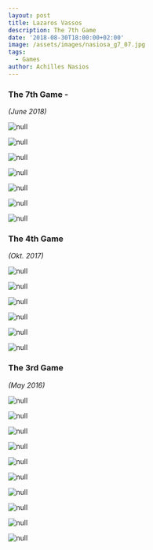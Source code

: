 ```yaml
---
layout: post
title: Lazaros Vassos
description: The 7th Game
date: '2018-08-30T18:00:00+02:00'
image: /assets/images/nasiosa_g7_07.jpg
tags:
  - Games
author: Achilles Nasios
---
```

### The 7th Game -

_(June 2018)_

![null](/assets/images/vassos_g7_01.jpg)

![null](/assets/images/vassos_g7_02.jpg)

![null](/assets/images/vassos_g7_03.jpg)

![null](/assets/images/vassos_g7_04.jpg)

![null](/assets/images/vassos_g7_05.jpg)

![null](/assets/images/vassos_g7_06.jpg)

![null](/assets/images/vassos_g7_07.jpg)



### The 4th Game

_(Okt. 2017)_

![null](/assets/images/vassos_g4_present.jpg#full)

![null](/assets/images/vassos_g4_01.jpg)

![null](/assets/images/vassos_g4_02.jpg)

![null](/assets/images/vassos_g4_03.jpg)

![null](/assets/images/vassos_g4_04.jpg)

![null](/assets/images/vassos_g4_05.jpg)



### The 3rd Game

_(May 2016)_

![null](/assets/images/vassos_g7_present.jpg#full)

![null](/assets/images/vassos_g3_03.jpg)

![null](/assets/images/vassos_g3_02.jpg)

![null](/assets/images/vassos_g3_01.jpg)

![null](/assets/images/vassos_g3_06.jpg)

![null](/assets/images/vassos_g3_05.jpg)

![null](/assets/images/vassos_g3_04.jpg)

![null](/assets/images/vassos_g3_07.jpg)

![null](/assets/images/vassos_g3_08.jpg)

![null](/assets/images/vassos_g3_09.jpg)
